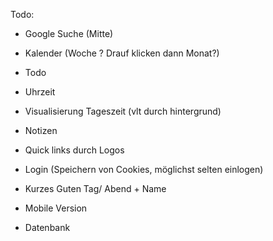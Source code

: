 
Todo:

- Google Suche (Mitte)
- Kalender (Woche ?  Drauf klicken dann Monat?)
- Todo
- Uhrzeit
- Visualisierung Tageszeit (vlt durch hintergrund)
- Notizen
- Quick links durch Logos


- Login (Speichern von Cookies, möglichst selten einlogen)
- Kurzes Guten Tag/ Abend + Name 
- Mobile Version
- Datenbank
